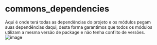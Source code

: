 # commons_dependencies

Aqui é onde terá todas as dependências do projeto e os módulos pegam suas dependências daqui, desta forma garantimos que todos os módulos utilizam a mesma versão de package e não tenha conflito de versões.
![image](https://user-images.githubusercontent.com/2637049/129375255-30c23e70-fdc5-49af-b055-1dd80e340773.png)
